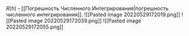 $R(h)$ - [[Погрешность Численного Интегрирования|погрешность численного интегрирования]].
![[Pasted image 20220529172019.png]]
![[Pasted image 20220529172039.png]]
![[Pasted image 20220529172055.png]]